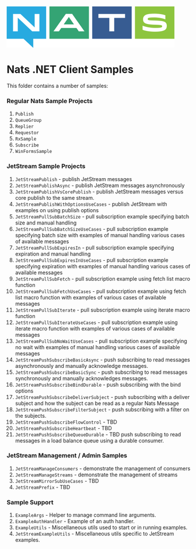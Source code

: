 ﻿![NATS](../../Documentation/large-logo.png)

# Nats .NET Client Samples

This folder contains a number of samples:

### Regular Nats Sample Projects

1. `Publish`
1. `QueueGroup`
1. `Replier`
1. `Requestor`
1. `RxSample`
1. `Subscribe`
1. `WinFormsSample`

### JetStream Sample Projects

1. `JetStreamPublish` - publish JetStream messages
1. `JetStreamPublishAsync` - publish JetStream messages asynchronously
1. `JetStreamPublishVsCorePublish` - publish JetStream messages versus core publish to the same stream.
1. `JetStreamPublishWithOptionsUseCases` - publish JetStream with examples on using publish options
1. `JetStreamPullSubBatchSize` - pull subscription example specifying batch size and manual handling
1. `JetStreamPullSubBatchSizeUseCases` - pull subscription example specifying batch size with examples of manual handling various cases of available messages
1. `JetStreamPullSubExpiresIn` - pull subscription example specifying expiration and manual handling
1. `JetStreamPullSubExpiresInUseCases` - pull subscription example specifying expiration with examples of manual handling various cases of available messages
1. `JetStreamPullSubFetch` - pull subscription example using fetch list macro function
1. `JetStreamPullSubFetchUseCases` - pull subscription example using fetch list macro function with examples of various cases of available messages
1. `JetStreamPullSubIterate` - pull subscription example using iterate macro function
1. `JetStreamPullSubIterateUseCases` - pull subscription example using iterate macro function with examples of various cases of available messages
1. `JetStreamPullSubNoWaitUseCases` - pull subscription example specifying no wait with examples of manual handling various cases of available messages
1. `JetStreamPushSubscribeBasicAsync` - push subscribing to read messages asynchronously and manually acknowledge messages.
1. `JetStreamPushSubscribeBasicSync` - push subscribing to read messages synchronously and manually acknowledges messages.
1. `JetStreamPushSubscribeBindDurable` - push subscribing with the bind options
1. `JetStreamPushSubscribeDeliverSubject` - push subscribing with a deliver subject and how the subject can be read as a regular Nats Message
1. `JetStreamPushSubscribeFilterSubject` - push subscribing with a filter on the subjects.
1. `JetStreamPushSubscribeFlowControl` - TBD
1. `JetStreamPushSubscribeHeartbeat` - TBD
1. `JetStreamPushSubscribeQueueDurable` - TBD push subscribing to read messages in a load balance queue using a durable consumer.

### JetStream Management / Admin Samples
1. `JetStreamManageConsumers` - demonstrate the management of consumers
1. `JetStreamManageStreams` - demonstrate the management of streams
1. `JetStreamMirrorSubUseCases` - TBD
1. `JetStreamPrefix` - TBD

### Sample Support
1. `ExampleArgs` - Helper to manage command line arguments.
1. `ExampleAuthHandler` - Example of an auth handler.
1. `ExampleUtils` - Miscellaneous utils used to start or in running examples.
1. `JetStreamExampleUtils` - Miscellaneous utils specific to JetStream examples.
